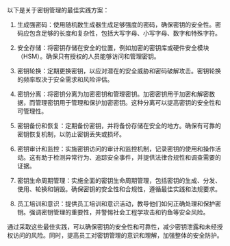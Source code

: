 以下是关于密钥管理的最佳实践方案：

1. 生成强密码：使用随机数生成器生成足够强度的密码，确保密钥的安全性。密码应包含足够的长度和复杂性，包括大写字母、小写字母、数字和特殊字符。

2. 安全存储：将密钥存储在安全的位置，例如加密的密钥库或硬件安全模块（HSM）。确保只有授权的人员能够访问和管理密钥。

3. 密钥轮换：定期更换密钥，以应对潜在的安全威胁和密码破解攻击。密钥轮换的频率取决于安全需求和风险评估。

4. 密钥分离：将密钥分离为加密密钥和管理密钥。加密密钥用于加密和解密数据，而管理密钥用于管理和保护加密密钥。这种分离可以提高密钥的安全性和可管理性。

5. 密钥备份和恢复：定期备份密钥，并将备份存储在安全的地方。确保有可靠的密钥恢复机制，以防止密钥丢失或损坏。

6. 密钥审计和监控：实施密钥访问的审计和监控机制，记录密钥的使用和操作活动。这有助于检测异常行为、追踪安全事件，并提供法律合规性和调查需要的证据。

7. 密钥生命周期管理：实施全面的密钥生命周期管理，包括密钥的生成、分发、使用、轮换和销毁。确保密钥的安全性和合规性，遵循最佳实践和法规要求。

8. 员工培训和意识：提供员工培训和意识活动，教导他们如何正确处理和保护密钥。强调密钥管理的重要性，并警惕社会工程学攻击和钓鱼等安全风险。

通过采取这些最佳实践，可以确保密钥的安全性和可靠性，减少密钥泄露和未经授权访问的风险。同时，提高员工对密钥管理的意识和理解，加强整体的安全防护。
